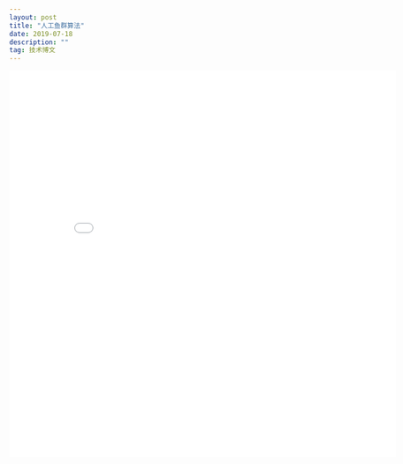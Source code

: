 ```yaml
---
layout: post
title: "人工鱼群算法"
date: 2019-07-18
description: ""
tag: 技术博文
---
```


<embed src="/downloads/人工鱼群算法.pdf" width="700" height="700"> 

